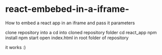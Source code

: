 # react-embebed-in-a-iframe-
How to embed a react app in an iframe and pass it parameters

clone repository into a 
cd into cloned repository folder
cd react_app
npm install
npm start
open index.html in root folder of repository

it works :)


